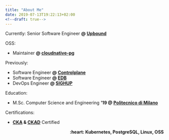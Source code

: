 ```yaml
---
title: "About Me"
date: 2019-07-13T19:22:13+02:00
<!--draft: true-->
---
```


Currently: Senior Software Engineer **@ [Upbound](https://www.upbound.io/)**

OSS:
- Maintainer **@ [cloudnative-pg](https://cloudnative-pg.io/)**

Previously:
- Software Engineer **@ [Controlplane](https://control-plane.io/)**
- Software Engineer **@ [EDB](https://www.enterprisedb.com/)**
- DevOps Engineer **@ [SIGHUP](https://sighup.io)**

Education:
- M.Sc. Computer Science and Engineering **'19 @ [Politecnico di Milano](https://polimi.it)**

Certifications:
- **[CKA](https://www.cncf.io/certification/cka/) & [CKAD](https://www.cncf.io/certification/ckad/)** Certified

<div style="text-align: right"> <b>:heart: Kubernetes, PostgreSQL, Linux, OSS</b></div>

